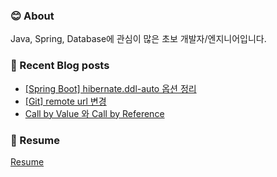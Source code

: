 ### 😊 About 
Java, Spring, Database에 관심이 많은 초보 개발자/엔지니어입니다.


### 📕 Recent Blog posts
<!-- BLOG-POST-LIST:START -->
- [[Spring Boot] hibernate.ddl-auto 옵션 정리](https://kingpiggylab.tistory.com/327)
- [[Git] remote url 변경](https://kingpiggylab.tistory.com/326)
- [Call by Value 와 Call by Reference](https://kingpiggylab.tistory.com/325)
<!-- BLOG-POST-LIST:END -->

### 📄 Resume

<a href="https://kingpiggy.github.io/resume/" target="_blank">Resume</a>

<!--
**HoonDragonite/HoonDragonite** is a ✨ _special_ ✨ repository because its `README.md` (this file) appears on your GitHub profile.

Here are some ideas to get you started:

- 🔭 I’m currently working on ...
- 🌱 I’m currently learning ...
- 👯 I’m looking to collaborate on ...
- 🤔 I’m looking for help with ...
- 💬 Ask me about ...
- 📫 How to reach me: ...
- 😄 Pronouns: ...
- ⚡ Fun fact: ...
-->
